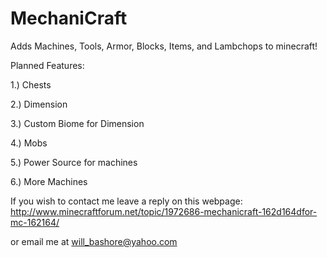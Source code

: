 MechaniCraft
============
Adds Machines, Tools, Armor, Blocks, Items, and Lambchops to minecraft!

Planned Features:

1.) Chests

2.) Dimension

3.) Custom Biome for Dimension

4.) Mobs

5.) Power Source for machines

6.) More Machines

If you wish to contact me leave a reply on this webpage:
http://www.minecraftforum.net/topic/1972686-mechanicraft-162d164dfor-mc-162164/

or email me at will_bashore@yahoo.com
